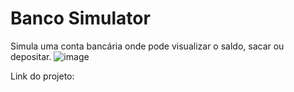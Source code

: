 # Banco Simulator
Simula uma conta bancária onde pode visualizar o saldo, sacar ou depositar. 
![image](https://github.com/Amandaaaz/BancoSimulator/assets/95643803/ddfa6750-a280-49cd-be2c-8d23559bb8bd)

Link do projeto:

